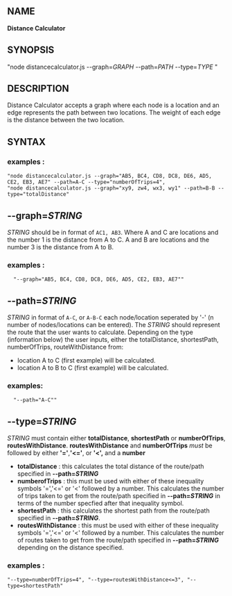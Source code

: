## NAME

  <b>Distance Calculator</b> 

## SYNOPSIS 

  "node distancecalculator.js --graph=_GRAPH_ --path=_PATH_ --type=_TYPE_ "

## DESCRIPTION

  Distance Calculator accepts a graph where each node is a location and an edge 
  represents the path between two locations. The weight of each edge is the distance
  between the two location. 

## SYNTAX

  ### examples : 
    "node distancecalculator.js --graph="AB5, BC4, CD8, DC8, DE6, AD5, CE2, EB3, AE7" --path=A-C --type="numberOfTrips=4", 
    "node distancecalculator.js --graph="xy9, zw4, wx3, wy1" --path=B-B --type="totalDistance"

  ## --graph=_STRING_
  _STRING_ should be in format of `AC1, AB3`. 
  Where A and C are locations and the number 1 is the distance from A to C. 
  A and B are locations and the number 3 is the distance from A to B.
  ### examples : 
      "--graph="AB5, BC4, CD8, DC8, DE6, AD5, CE2, EB3, AE7""

  ## --path=_STRING_
  _STRING_ in format of `A-C`, or `A-B-C` each node/location seperated by '-' (n number of nodes/locations can be entered).
  The _STRING_ should represent the route that the user wants to calculate.
  Depending on the type (information below) the user inputs, either the totalDistance, shortestPath, numberOfTrips, routeWithDistance from:
  - location A to C (first example) will be calculated.
  - location A to B to C (first example) will be calculated.
  
  ### examples: 
      "--path="A-C""

  ## --type=_STRING_
  _STRING_ must contain either <b>totalDistance</b>, <b>shortestPath</b> or <b>numberOfTrips</b>, <b>routesWithDistance</b>.
  <b>routesWithDistance</b> and <b>numberOfTrips</b> _must_ be followed by either <b>'='</b>,<b>'<='</b>, or <b>'<',</b> and a <b>number</b>
  - <b>totalDistance</b> : this calculates the total distance of the route/path specified in <b>--path=_STRING_</b>
  - <b>numberofTrips</b> : this must be used with either of these inequality symbols '=','<=' or '<' followed by a number. This calculates the number of trips taken to get from the route/path specified in <b>--path=_STRING_</b> in terms of the number specfied after that inequality symbol.
  - <b>shortestPath</b> : this calculates the shortest path from the route/path specified in <b>--path=_STRING_</b>.
  - <b>routesWithDistance</b> : this must be used with either of these inequality symbols '=','<=' or '<' followed by a number. This calculates the number of routes taken to get from the route/path specified in <b>--path=_STRING_</b> depending on the distance specified.
  ### examples : 
    "--type=numberOfTrips=4", "--type=routesWithDistance<=3", "--type=shortestPath"
